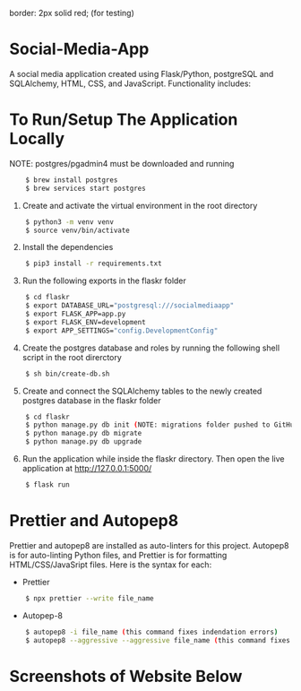 border: 2px solid red;
(for testing)

# Social-Media-App

A social media application created using Flask/Python, postgreSQL and SQLAlchemy, HTML, CSS, and JavaScript. 
Functionality includes:

# To Run/Setup The Application Locally 
NOTE: postgres/pgadmin4 must be downloaded and running
```sh
    $ brew install postgres
    $ brew services start postgres
```

1. Create and activate the virtual environment in the root directory
```sh
    $ python3 -m venv venv
    $ source venv/bin/activate
```

2. Install the dependencies
```sh
    $ pip3 install -r requirements.txt
```

3. Run the following exports in the flaskr folder
```sh
    $ cd flaskr
    $ export DATABASE_URL="postgresql:///socialmediaapp"
    $ export FLASK_APP=app.py
    $ export FLASK_ENV=development
    $ export APP_SETTINGS="config.DevelopmentConfig"
```

4. Create the postgres database and roles by running the following shell script in the root direrctory
```sh
    $ sh bin/create-db.sh
```

5. Create and connect the SQLAlchemy tables to the newly created postgres database in the flaskr folder
```sh
    $ cd flaskr
    $ python manage.py db init (NOTE: migrations folder pushed to GitHub already, this step may be unneccessary) 
    $ python manage.py db migrate
    $ python manage.py db upgrade
```

6. Run the application while inside the flaskr directory. Then open the live application at http://127.0.0.1:5000/
```sh
    $ flask run
```

# Prettier and Autopep8
Prettier and autopep8 are installed as auto-linters for this project. Autopep8 is for auto-linting Python files, and Prettier is for formatting HTML/CSS/JavaSript files. Here is the syntax for each:

- Prettier
```sh
    $ npx prettier --write file_name
```

- Autopep-8
```sh
    $ autopep8 -i file_name (this command fixes indendation errors)
    $ autopep8 --aggressive --aggressive file_name (this command fixes formatting issues)
```

# Screenshots of Website Below
